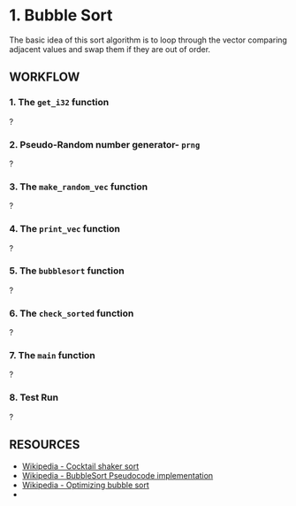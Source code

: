 # 1. Bubble Sort
The basic idea of this sort algorithm is to loop through the vector comparing adjacent values and swap them if they are out of order.
## WORKFLOW
### 1. The `get_i32` function
?
### 2. Pseudo-Random number generator- `prng`
?
### 3. The `make_random_vec` function
?
### 4. The `print_vec` function
?
### 5. The `bubblesort` function
?
### 6. The `check_sorted` function
?
### 7. The `main` function
?
### 8. Test Run
?

## RESOURCES
* [Wikipedia - Cocktail shaker sort](https://en.wikipedia.org/wiki/Cocktail_shaker_sort)
* [Wikipedia - BubbleSort Pseudocode implementation](https://en.wikipedia.org/wiki/Bubble_sort#Pseudocode_implementation)
* [Wikipedia - Optimizing bubble sort](https://en.wikipedia.org/wiki/Bubble_sort#Optimizing_bubble_sort)
* 
